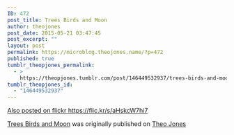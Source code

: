 ```yaml
---
ID: 472
post_title: Trees Birds and Moon
author: theojones
post_date: 2015-05-21 03:47:45
post_excerpt: ""
layout: post
permalink: https://microblog.theojones.name/?p=472
published: true
tumblr_theopjones_permalink:
  - >
    https://theopjones.tumblr.com/post/146449532937/trees-birds-and-moon
tumblr_theopjones_id:
  - "146449532937"
---
```

<a href="http://" rel="bookmark" title="Permalink to "><p>Also posted on flickr <a href="https://flic.kr/s/aHskcW7hi7">https://flic.kr/s/aHskcW7hi7</a> <!-- more --></p>
</a><p class="tumblr-crosspostr-linkback"><a href="https://theojones.name/2015/05/trees-birds-and-moon/" title="Go to the original post." rel="bookmark">Trees Birds and Moon</a> was originally published on <a href="https://theojones.name">Theo Jones</a></p>